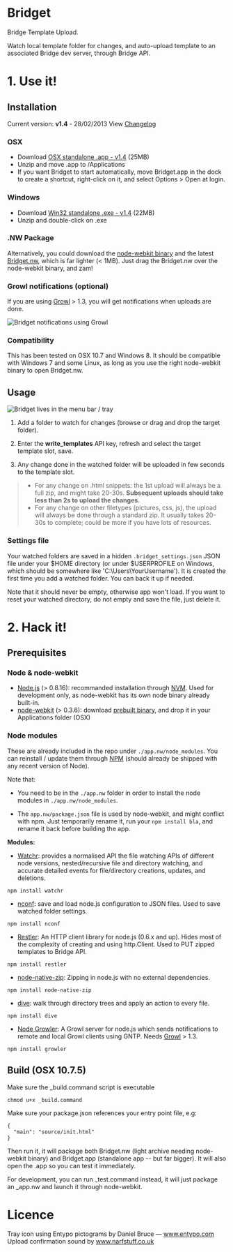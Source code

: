 # Bridget

Bridge Template Upload.

Watch local template folder for changes, and auto-upload template to an associated Bridge dev server, through Bridge API.

# 1. Use it!

## Installation

Current version: **v1.4** - 28/02/2013
View [Changelog](https://github.com/julienma/Bridget/wiki)

### OSX

- Download [OSX standalone .app - v1.4](http://cl.ly/371O021i3m0y/download/Bridget-1.4-osx.zip) (25MB)
- Unzip and move .app to /Applications
- If you want Bridget to start automatically, move Bridget.app in the dock to create a shortcut, right-click on it, and select Options > Open at login.

### Windows

- Download [Win32 standalone .exe - v1.4](http://cl.ly/330S2J3J0A0E/download/Bridget-1.4-win32.zip) (22MB)
- Unzip and double-click on .exe

### .NW Package

Alternatively, you could download the [node-webkit binary](https://github.com/rogerwang/node-webkit#downloads) and the latest [Bridget.nw](https://github.com/julienma/Bridget/raw/master/build/Bridget.nw), which is far lighter (< 1MB).
Just drag the Bridget.nw over the node-webkit binary, and zam!

### Growl notifications (optional)

If you are using [Growl](http://growl.info) > 1.3, you will get notifications when uploads are done.

![Bridget notifications using Growl](https://raw.github.com/julienma/Bridget/master/readme_growl.png)

### Compatibility

This has been tested on OSX 10.7 and Windows 8.
It should be compatible with Windows 7 and some Linux, as long as you use the right node-webkit binary to open Bridget.nw.

## Usage

![Bridget lives in the menu bar / tray](https://raw.github.com/julienma/Bridget/master/readme_menu.png)

1. Add a folder to watch for changes (browse or drag and drop the target folder).

2. Enter the **write_templates** API key, refresh and select the target template slot, save.

3. Any change done in the watched folder will be uploaded in few seconds to the template slot.

> - For any change on .html snippets: the 1st upload will always be a full zip, and might take 20-30s. **Subsequent uploads should take less than 2s to upload the changes.**
> - For any change on other filetypes (pictures, css, js), the upload will always be done through a standard zip. It usually takes 20-30s to complete; could be more if you have lots of resources.

### Settings file

Your watched folders are saved in a hidden `.bridget_settings.json` JSON file under your $HOME directory (or under $USERPROFILE on Windows, which should be somewhere like 'C:\Users\YourUsername').
It is created the first time you add a watched folder.
You can back it up if needed.

Note that it should never be empty, otherwise app won't load.
If you want to reset your watched directory, do not empty and save the file, just delete it.

# 2. Hack it!

## Prerequisites

### Node & node-webkit

- [Node.js](http://nodejs.org/) (> 0.8.16): recommanded installation through [NVM](https://github.com/creationix/nvm). Used for development only, as node-webkit has its own node binary already built-in.
- [node-webkit](https://github.com/rogerwang/node-webkit) (> 0.3.6): download [prebuilt binary](https://github.com/rogerwang/node-webkit#downloads), and drop it in your Applications folder (OSX)

### Node modules

These are already included in the repo under `./app.nw/node_modules`.
You can reinstall / update them through [NPM](https://npmjs.org/) (should already be shipped with any recent version of Node).

Note that:

- You need to be in the `./app.nw` folder in order to install the node modules in `./app.nw/node_modules`.

- The `app.nw/package.json` file is used by node-webkit, and might conflict with npm. Just temporarily rename it, run your `npm install bla`, and rename it back before building the app.

**Modules:**

- [Watchr](https://github.com/bevry/watchr): provides a normalised API the file watching APIs of different node versions, nested/recursive file and directory watching, and accurate detailed events for file/directory creations, updates, and deletions.

```
npm install watchr
```

- [nconf](https://github.com/flatiron/nconf): save and load node.js configuration to JSON files. Used to save watched folder settings.

```
npm install nconf
```

- [Restler](https://github.com/danwrong/restler): An HTTP client library for node.js (0.6.x and up). Hides most of the complexity of creating and using http.Client. Used to PUT zipped templates to Bridge API.

```
npm install restler
```

- [node-native-zip](https://github.com/janjongboom/node-native-zip): Zipping in node.js with no external dependencies.

```
npm install node-native-zip
```

- [dive](https://github.com/pvorb/node-dive): walk through directory trees and apply an action to every file.

```
npm install dive
```

- [Node Growler](https://github.com/betamos/Node-Growler): A Growl server for node.js which sends notifications to remote and local Growl clients using GNTP. Needs [Growl](http://growl.info) > 1.3.

```
npm install growler
```

## Build (OSX 10.7.5)

Make sure the _build.command script is executable

```
chmod u+x _build.command
```

Make sure your package.json references your entry point file, e.g:
```
{
  "main": "source/init.html"
}
```

Then run it, it will package both Bridget.nw (light archive needing node-webkit binary) and Bridget.app (standalone app -- but far bigger).
It will also open the .app so you can test it immediately.

For development, you can run _test.command instead, it will just package an _app.nw and launch it through node-webkit.

# Licence

Tray icon using Entypo pictograms by Daniel Bruce — www.entypo.com
Upload confirmation sound by www.narfstuff.co.uk
